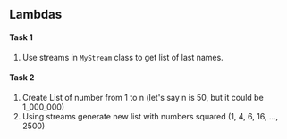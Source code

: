 ## Lambdas

#### Task 1
1. Use streams in `MyStream` class to get list of last names.


#### Task 2
1. Create List of number from 1 to n (let's say n is 50, but it could be 1_000_000)
2. Using streams generate new list with numbers squared (1, 4, 6, 16, ..., 2500)